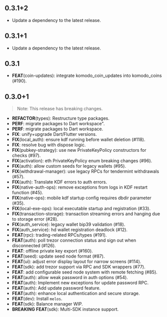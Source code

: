 ## 0.3.1+2

 - Update a dependency to the latest release.

## 0.3.1+1

 - Update a dependency to the latest release.

## 0.3.1

 - **FEAT**(coin-updates): integrate komodo_coin_updates into komodo_coins (#190).

## 0.3.0+1

> Note: This release has breaking changes.

 - **REFACTOR**(types): Restructure type packages.
 - **PERF**: migrate packages to Dart workspace".
 - **PERF**: migrate packages to Dart workspace.
 - **FIX**: unify+upgrade Dart/Flutter versions.
 - **FIX**(local_auth): ensure kdf running before wallet deletion (#118).
 - **FIX**: resolve bug with dispose logic.
 - **FIX**(pubkey-strategy): use new PrivateKeyPolicy constructors for checks (#97).
 - **FIX**(activation): eth PrivateKeyPolicy enum breaking changes (#96).
 - **FIX**(auth): allow custom seeds for legacy wallets (#95).
 - **FIX**(withdrawal-manager): use legacy RPCs for tendermint withdrawals (#57).
 - **FIX**(auth): Translate KDF errors to auth errors.
 - **FIX**(native-auth-ops): remove exceptions from logs in KDF restart function (#45).
 - **FIX**(native-ops): mobile kdf startup config requires dbdir parameter (#35).
 - **FIX**(local-exe-ops): local executable startup and registration (#33).
 - **FIX**(transaction-storage): transaction streaming errors and hanging due to storage error (#28).
 - **FIX**(auth_service): legacy wallet bip39 validation (#18).
 - **FIX**(auth_service): hd wallet registration deadlock (#12).
 - **FEAT**(rpc): trading-related RPCs/types (#191).
 - **FEAT**(auth): poll trezor connection status and sign out when disconnected (#126).
 - **FEAT**: offline private key export (#160).
 - **FEAT**(seed): update seed node format (#87).
 - **FEAT**(ui): adjust error display layout for narrow screens (#114).
 - **FEAT**(sdk): add trezor support via RPC and SDK wrappers (#77).
 - **FEAT**: add configurable seed node system with remote fetching (#85).
 - **FEAT**(auth): allow weak password in auth options (#54).
 - **FEAT**(auth): Implement new exceptions for update password RPC.
 - **FEAT**(auth): Add update password feature.
 - **FEAT**(auth): enhance local authentication and secure storage.
 - **FEAT**(dev): Install `melos`.
 - **FEAT**(sdk): Balance manager WIP.
 - **BREAKING** **FEAT**(sdk): Multi-SDK instance support.

